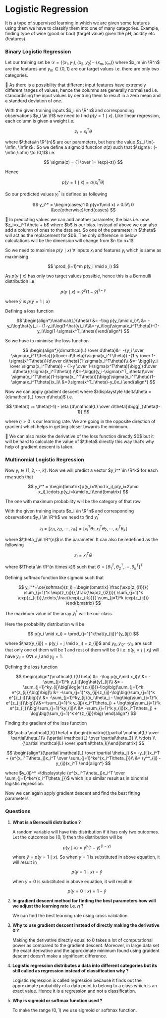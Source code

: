 # Logistic Regression

It is a type of supervised learning in which we are given some features using them we have to classify them into one of many categories. Example, finding type of wine (good or bad) (target value) given the pH, acidity etc (features).

### Binary Logistic Regression

Let our training set be $\mathcal{D} = \{(x_1,y_1),(x_2,y_2) \cdots (x_m,y_m)\}$ where $x_m \in \R^n$ are the features and $y_m \in \{0,1\}$ are our target values i.e. there are only two categories.

<aside>
📌 As there is a possibility that different input features have extremely different ranges of values, hence the columns are generally normalised i.e. standardising the input values by centring them to result in a zero mean and a standard deviation of one.

</aside>

With the given training inputs $x_i \in \R^n$ and corresponding observations $y_i \in \R$ we need to find $p(y =1 \mid x)$. Like linear regression, each column is given a weight i.e. 

$$
z_i = x_i^T\theta
$$

where $\theta\in \R^{n}$ are our parameters, but here the value $z_i \in(-\infin, \infin)$ . So we define a sigmoid function $\sigma(z)$ such that $\sigma : (-\infin,\infin) \to (0,1)$ i.e. 

$$
\sigma(z) = {1 \over 1+ \exp(-z)}
$$

Hence  

$$
p(y=1\mid x) =\sigma(x_i^T\theta)
$$

So our predicted values $y_i^*$ is defined as following 

$$
y_i^* = \begin{cases}1 & p(y=1\mid x) > 0.5\\ 0 &\ce{otherwise}\end{cases}
$$

<aside>
📌 In predicting values we can add another parameter, the bias i.e. now $z_i=x_i^T\theta + b$ where $b$ is our bias. 
Instead of above we can also add a column of ones to the data set. So one of the parameter in $\theta$ will act as the replacement for $b$. The only difference in below calculations will be the dimension will change from $n \to n+1$

</aside>

So we need to maximise $p(y\mid x)$ $\forall$ inputs $x_i$ and features $y_i$ which is same as maximising 

$$
\prod_{i=1}^m p(y_i \mid x_i)
$$

As $p(y\mid x)$ has only two target values possible, hence this is a Bernoulli distribution i.e.  

$$
p(y\mid x) = \hat{y}^y(1-\hat{y})^{1-y}
$$

where $\hat{y}$ is $p(y=1 \mid x)$

Defining a loss function 

$$
\begin{align*}\mathcal{L}(\theta) &= -\log p(y_i\mid x_i)\\ &= -y_i\log\hat{y}_i - (1-y_i)\log(1-\hat{y}_i)\\&=-y_i\log(\sigma(x_i^T\theta))-(1-y_i)\log(1-\sigma(x^T_i\theta))\end{align*}
$$

So we have to minimise the loss function

$$
\begin{align*}{d\mathcal{L} \over d\theta}&= -{y_i \over \sigma(x_i^T\theta)}{d\over d\theta}(\sigma(x_i^T\theta)) -{1-y \over 1-\sigma(x^T\theta)}{d\over d\theta}(1-\sigma(x_i^T\theta))\\ &=- \bigg[{y_i \over \sigma(x_i^T\theta)}  - {1-y \over 1-\sigma(x^T\theta)}\bigg]{d\over d\theta}(\sigma(x_i^T\theta)) \\&=-\bigg({y_i-\sigma(x^T_i\theta)\over \sigma(x_i^T\theta)(1-\sigma(x_i^T\theta))}\bigg)\sigma(x_i^T\theta)(1-\sigma(x_i^T\theta))x_i\\ &=(\sigma(x^T_i\theta)-y_i)x_i \end{align*}
$$

Now we can apply gradient descent where $\displaystyle \delta\theta = {d\mathcal{L} \over d\theta}$ i.e. 

$$
\theta(t) := \theta(t-1) - \eta {d\mathcal{L} \over d\theta}\bigg|_{\theta(t-1)}
$$

where $\eta >0$ is our learning rate. We are going in the opposite direction of gradient which helps in getting closer towards the minimum. 

<aside>
📌 We can also make the derivative of the loss function directly $0$ but it will be hard to calculate the value of $\theta$ directly this way that’s why help of gradient descent is taken.

</aside>

### Multinomial Logistic Regression

Now $y_i \in \{1,2,\cdots,k\}$. Now we will predict a vector $y_i^* \in \R^k$ for each row such that  

$$
y_i^* = \begin{bmatrix}p(y_i=1\mid x_i),p(y_i=2\mid x_i),\cdots,p(y_i=k\mid x_i)\end{bmatrix}
$$

The one with maximum probability will be the category of that row

With the given training inputs $x_i \in \R^n$ and corresponding observations $y_i \in \R^k$ we need to find $y_i^*$ 

$$
z_i = [z_{i1},z_{i2},\cdots,z_{ik}] = [x_i^T\theta_1,x_i^T\theta_2,\cdots ,x_i^T\theta_k]
$$

where $\theta_j\in \R^{n}$ is the parameter. It can also be redefined as the following 

$$
z_i = x_i^T\Theta
$$

where $\Theta \in \R^{n \times k}$ such that $\Theta = [\theta_1^T,\theta_2^T,\cdots,\theta_k^T]^T$ 

Defining softmax function like sigmoid such that 

$$
y_i^*=\ce{softmax}(z_i) =\begin{bmatrix} \frac{\exp(z_{i1})}{ \sum_{j=1}^k \exp(z_{ij})},\frac{\exp(z_{i2})}{ \sum_{j=1}^k \exp(z_{ij})},\cdots,\frac{\exp(z_{ik})}{ \sum_{j=1}^k \exp(z_{ij})} \end{bmatrix}
$$

The maximum value of the array $y_i^*$ will be our class.

Here the probability distribution will be 

$$
p(y_i \mid x_i) = \prod_{j=1}^k\hat{y_{ij}}^{y_{ij}}
$$

where $\hat{y_{ij}} = p(y_i = j \mid x_i) = z_{ij}$ and $y_{i1},y_{i2}\cdots y_{ik}$ are such that only one of them will be $1$ and rest of them will be $0$ i.e. $p(y_i=j \mid x_i)$ will have $y_{il} = 0 \forall l\ne j$ and $y_{ij} = 1$.

Defining the loss function 

$$
\begin{align*}\mathcal{L}(\Theta) &= -\log p(y_i\mid x_i)\\ &= -\sum_{j=1}^k y_{ij}\log\hat{y}_{ij}\\ &= -\sum_{j=1}^ky_{ij}\big[\log(e^{z_{ij}})-\log\big(\sum_{j=1}^k e^{z_{ij}}\big)\big]\\ &= -\sum_{j=1}^ky_{ij}(z_{ij}-\log\big(\sum_{j=1}^k e^{z_{ij}}\big))\\ &= -\sum_{j=1}^ky_{ij}(x_i\theta_j - \log\big(\sum_{j=1}^k e^{z_{ij}}\big))\\&=-\sum_{j=1}^k y_{ij}(x_i^T\theta_j) + \log\big(\sum_{j=1}^k e^{z_{ij}}\big)\sum_{j=1}^ky_{ij}\\ &= -\sum_{j=1}^k y_{ij}(x_i^T\theta_j) + \log\big(\sum_{j=1}^k e^{z_{ij}}\big) \end{align*}
$$

 Finding the gradient of the loss function 

$$
\nabla \mathcal{L}(\Theta) = \begin{bmatrix}{\partial \mathcal{L} \over \partial\theta_1}\\ {\partial \mathcal{L} \over \partial\theta_2} \\ \vdots \\ {\partial \mathcal{L} \over \partial\theta_k}\end{bmatrix}
$$

$$
\begin{align*}{\partial \mathcal{L} \over \partial \theta_j} &= -y_{ij}x_i^T + {e^{x_i^T\theta_j}x_i^T \over \sum_{j=1}^ke^{x_i^T\theta_j}}\\ &= (y^*_{ij} - y_{ij})x_i^T \end{align*}
$$

where $y_{ij}^* =\displaystyle {e^{x_i^T\theta_j}x_i^T \over \sum_{j=1}^ke^{x_i^T\theta_j}}$ which is a similar result as in binomial logistic regression.

Now we can again apply gradient descent  and find the  best fitting parameters

### Questions

1. **What is a Bernoulli distribution ?**
    
    A random variable will have this distribution if it has only two outcomes. Let the outcomes be $\{0,1\}$ then the distribution will be 
    
    $$
    p(y\mid x) = \hat{y}^y(1-\hat{y})^{(1-y)}
    $$
    
    where $\hat{y} = p(y=1\mid x)$. So when $y = 1$ is substituted in above equation, it will result in 
    
    $$
    p(y=1\mid x) = \hat{y}
    $$
    
    when $y =0$ is substituted in above equation, it will result in 
    
    $$
    p(y=0\mid x) = 1-\hat{y}
    $$
    
2. **In gradient descent method for finding the best parameters how will we adjust the learning rate i.e. $\eta$ ?**
    
    We can find the best learning rate using cross validation. 
    
3. **Why to use gradient descent instead of directly making the derivative $0$ ?**
    
     Making the derivative directly equal to $0$ takes a lot of computational power as compared to the gradient descent. Moreover, in large data set the exact derivative and the approximate minimum found using graident descent doesn’t make a significant difference.
    
4. **Logistic regression distributes a data into different categories but its still called as regression instead of classification why ?**
    
    Logistic regression is called regression because it finds out the approximate probability of a data point to belong to a class which is an exact value. Hence it is a regression and not a classification. 
    
5. **Why is sigmoid or softmax function used ?**
    
    To make the range $(0,1)$ we use sigmoid or softmax function.